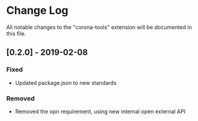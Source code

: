 # Change Log

All notable changes to the "corona-tools" extension will be documented in this file.

## [0.2.0] - 2019-02-08

### Fixed

- Updated package.json to new standards

### Removed

- Removed the opn requirement, using new internal open external API